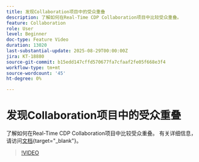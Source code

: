 ```yaml
---
title: 发现Collaboration项目中的受众重叠
description: 了解如何在Real-Time CDP Collaboration项目中比较受众重叠。
feature: Collaboration
role: User
level: Beginner
doc-type: Feature Video
duration: 13020
last-substantial-update: 2025-08-29T00:00:00Z
jira: KT-18880
source-git-commit: b15edd147cffd570677fa7cfaaf2fe05f668e3f4
workflow-type: tm+mt
source-wordcount: '45'
ht-degree: 0%

---
```



# 发现Collaboration项目中的受众重叠

了解如何在Real-Time CDP Collaboration项目中比较受众重叠。 有关详细信息，请访问[文档](https://experienceleague.adobe.com/zh-hans/docs/real-time-cdp-collaboration/using/collaborate/discover){target="_blank"}。

>[!VIDEO](https://video.tv.adobe.com/v/3471699/?learn=on&enablevpops&captions=chi_hans)
